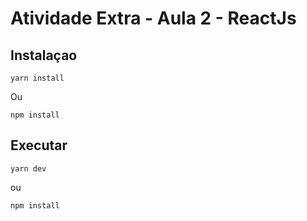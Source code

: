 # Atividade Extra - Aula 2 - ReactJs

## Instalaçao

```
yarn install 
```  

Ou 

```
npm install 
```

## Executar

```
yarn dev 
```

ou 
```
npm install 
```
